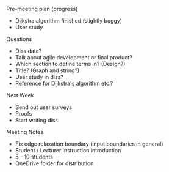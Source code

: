 Pre-meeting plan (progress)
  - Dijkstra algorithm finished (slightly buggy)
  - User study

Questions
  - Diss date?
  - Talk about agile development or final product?
  - Which section to define terms in? (Design?)
  - Title? (Graph and string?)
  - User study in diss?
  - Reference for Dijkstra's algorithm etc.?

Next Week
  - Send out user surveys
  - Proofs
  - Start writing diss

Meeting Notes
  - Fix edge relaxation boundary (input boundaries in general)
  - Student  / Lecturer instruction introduction
  - 5 - 10 students
  - OneDrive folder for distribution
